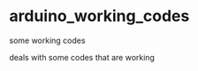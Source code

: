 arduino_working_codes
=====================

some working codes

deals with some codes that are working 
